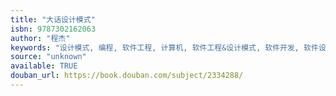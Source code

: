```yaml
---
title: "大话设计模式"
isbn: 9787302162063
author: "程杰"
keywords: "设计模式, 编程, 软件工程, 计算机, 软件工程&设计模式, 软件开发, 软件设计, Pattern"
source: "unknown"
available: TRUE
douban_url: https://book.douban.com/subject/2334288/
---
```


